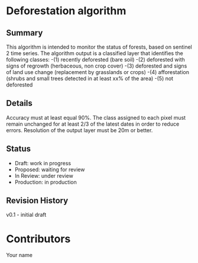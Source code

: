 # Deforestation algorithm 
## Summary
<!-- Add a one or two sentence to describe this indicator -->
This algorithm is intended to monitor the status of forests, based on sentinel 2 time series. The algorithm output is a classified layer that identifies the following classes: 
-(1) recently deforested (bare soil)
-(2) deforested with signs of regrowth (herbaceous, non crop cover)
-(3) deforested and signs of land use change (replacement by grasslands or crops)
-(4) afforestation (shrubs and small trees detected in at least xx% of the area)
-(5) not deforested 
## Details
<!-- Add a more detailed description about this indicator -->
Accuracy must at least equal 90%. The class assigned to each pixel must remain unchanged for at least 2/3 of the latest dates in order to reduce errors. Resolution of the output layer must be 20m or better. 

## Status
<!-- Choose one of the following Draft | Proposed | In Review | Production -->
- Draft: work in progress
- Proposed: waiting for review 
- In Review: under review
- Production: in production

## Revision History
v0.1 - initial draft

# Contributors
Your name

